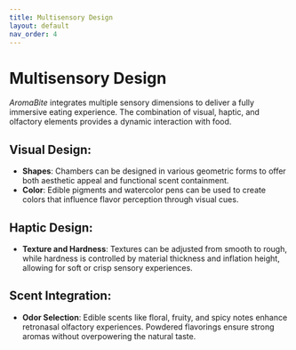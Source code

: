 ```yaml
---
title: Multisensory Design
layout: default
nav_order: 4
---
```

# Multisensory Design

*AromaBite* integrates multiple sensory dimensions to deliver a fully immersive eating experience. The combination of visual, haptic, and olfactory elements provides a dynamic interaction with food.

## Visual Design:
- **Shapes**: Chambers can be designed in various geometric forms to offer both aesthetic appeal and functional scent containment.
- **Color**: Edible pigments and watercolor pens can be used to create colors that influence flavor perception through visual cues.

## Haptic Design:
- **Texture and Hardness**: Textures can be adjusted from smooth to rough, while hardness is controlled by material thickness and inflation height, allowing for soft or crisp sensory experiences.

## Scent Integration:
- **Odor Selection**: Edible scents like floral, fruity, and spicy notes enhance retronasal olfactory experiences. Powdered flavorings ensure strong aromas without overpowering the natural taste.

